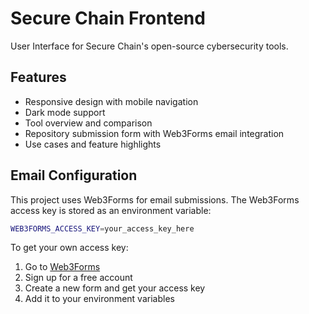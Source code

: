 # Secure Chain Frontend

User Interface for Secure Chain's open-source cybersecurity tools.

## Features

- Responsive design with mobile navigation
- Dark mode support
- Tool overview and comparison
- Repository submission form with Web3Forms email integration
- Use cases and feature highlights

## Email Configuration

This project uses Web3Forms for email submissions. The Web3Forms access key is stored as an environment variable:

```bash
WEB3FORMS_ACCESS_KEY=your_access_key_here
```

To get your own access key:

1. Go to [Web3Forms](https://web3forms.com/)
2. Sign up for a free account
3. Create a new form and get your access key
4. Add it to your environment variables
